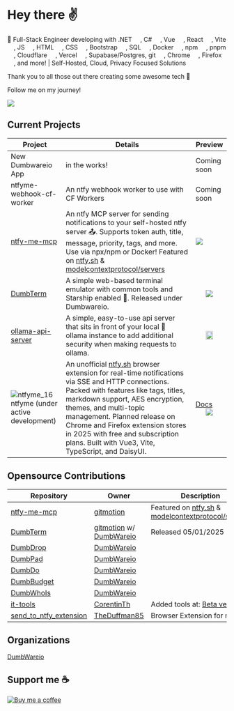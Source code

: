<!--
**gitmotion/gitmotion** is a ✨ _special_ ✨ repository because its `README.md` (this file) appears on your GitHub profile.

Here are some ideas to get you started:
- 🔭 I’m currently working on ...
- 🌱 I’m currently learning ...
- 👯 I’m looking to collaborate on ...
- 🤔 I’m looking for help with ...
- 💬 Ask me about ...
- 📫 How to reach me: ...
- 😄 Pronouns: ...
- ⚡ Fun fact: ...
-->
# Hey there ✌️
🚀 Full-Stack Engineer developing with .NET <img src="https://cdn.jsdelivr.net/gh/devicons/devicon@latest/icons/dot-net/dot-net-original.svg" width="15" height="15"/>,
C# <img src="https://cdn.jsdelivr.net/gh/devicons/devicon@latest/icons/csharp/csharp-original.svg" width="15" height="15"/>,
Vue <img src="https://cdn.jsdelivr.net/gh/devicons/devicon@latest/icons/vuejs/vuejs-original.svg" width="15" height="15" />,
React <img src="https://cdn.jsdelivr.net/gh/devicons/devicon@latest/icons/react/react-original.svg" width="15" height="15" />,
Vite <img src="https://cdn.jsdelivr.net/gh/devicons/devicon@latest/icons/vitejs/vitejs-original.svg" width="15" height="15" />,
JS <img src="https://cdn.jsdelivr.net/gh/devicons/devicon@latest/icons/javascript/javascript-original.svg" width="15" height="15" />,
HTML <img src="https://cdn.jsdelivr.net/gh/devicons/devicon@latest/icons/html5/html5-original.svg" width="15" height="15" />,
CSS <img src="https://cdn.jsdelivr.net/gh/devicons/devicon@latest/icons/css3/css3-original.svg" width="15" height="15" />,
Bootstrap <img src="https://cdn.jsdelivr.net/gh/devicons/devicon@latest/icons/bootstrap/bootstrap-original.svg" width="15" height="15" />,
SQL <img src="https://cdn.jsdelivr.net/gh/devicons/devicon@latest/icons/azuresqldatabase/azuresqldatabase-original.svg" width="15" height="15" />,
Docker <img src="https://cdn.jsdelivr.net/gh/devicons/devicon@latest/icons/docker/docker-original.svg" width="15" height="15" />,
npm <img src="https://cdn.jsdelivr.net/gh/devicons/devicon@latest/icons/npm/npm-original-wordmark.svg" width="15" height="15" />,
pnpm <img src="https://cdn.jsdelivr.net/gh/devicons/devicon@latest/icons/pnpm/pnpm-original.svg" width="15" height="15" />,
Cloudflare <img src="https://cdn.jsdelivr.net/gh/devicons/devicon@latest/icons/cloudflare/cloudflare-original.svg" width="15" height="15" />,
Vercel <img src="https://cdn.jsdelivr.net/gh/devicons/devicon@latest/icons/vercel/vercel-line.svg" width="15" height="15" />,
Supabase/Postgres,
git <img src="https://cdn.jsdelivr.net/gh/devicons/devicon@latest/icons/git/git-original.svg" width="15" height="15" />,
Chrome <img src="https://cdn.jsdelivr.net/gh/devicons/devicon@latest/icons/chrome/chrome-original.svg" width="15" height="15" />,
Firefox <img src="https://cdn.jsdelivr.net/gh/devicons/devicon@latest/icons/firefox/firefox-original.svg" width="15" height="15" />,
and more! | Self-Hosted, Cloud, Privacy Focused Solutions

Thank you to all those out there creating some awesome tech 💯

Follow me on my journey!

![](https://komarev.com/ghpvc/?username=gitmotion&abbreviated=true&style=for-the-badge)

## Current Projects

| Project       | Details                                                                                       | Preview                                                                                                                           |
|---------------|-----------------------------------------------------------------------------------------------|-----------------------------------------------------------------------------------------------------------------------------------|
| New Dumbwareio App | in the works! | Coming soon  |
| ntfyme-webhook-cf-worker | An ntfy webhook worker to use with CF Workers | Coming soon  |
| [ntfy-me-mcp](https://github.com/gitmotion/ntfy-me-mcp) | An ntfy MCP server for sending notifications to your self-hosted ntfy server 📤. Supports token auth, title, message, priority, tags, and more. Use via npx/npm or Docker! Featured on [ntfy.sh](https://docs.ntfy.sh/integrations/) & [modelcontextprotocol/servers](https://github.com/modelcontextprotocol/servers)  | <a href="https://glama.ai/mcp/servers/@gitmotion/ntfy-me-mcp"><img src="https://glama.ai/mcp/servers/@gitmotion/ntfy-me-mcp/badge" /></a>  |
| [DumbTerm](https://github.com/dumbwareio/DumbTerm) | A simple web-based terminal emulator with common tools and Starship enabled 🚀. Released under Dumbwareio.                | <div align="center"><img src="https://github.com/user-attachments/assets/d7847f80-a8fc-428c-9515-2c299ebd8f67" /></div>           |
| [ollama-api-server](https://github.com/gitmotion/ollama-api-server) | A simple, easy-to-use api server that sits in front of your local 🦙 ollama instance to add additional security when making requests to ollama. | <div align="center"><img src="https://github.com/user-attachments/assets/2840746e-9ea0-4f92-bcee-39115c5990ab" width=50% /></div> |
| ![ntfyme_16](https://github.com/user-attachments/assets/2e7d3239-2d0a-4919-a5c5-8b2790886fd5) ntfyme (under active development) | An unofficial [ntfy.sh](https://github.com/binwiederhier/ntfy) browser extension for real-time notifications via SSE and HTTP connections. Packed with features like tags, titles, markdown support, AES encryption, themes, and multi-topic management. Planned release on Chrome and Firefox extension stores in 2025 with free and subscription plans. Built with Vue3, Vite, TypeScript, and DaisyUI. | [Docs](https://ntfyme-pro.vercel.app/docs)<br><div id="ntfymeHeader" align="center"><img src="https://github.com/user-attachments/assets/e87e7b57-83bd-4d9a-bc2e-9a9b3395e22d" /></div> |

## Opensource Contributions

| Repository                                                   | Owner                                                      | Description                         |
|--------------------------------------------------------------|-----------------------------------------------------------|--------------------------------------|
| [ntfy-me-mcp](https://github.com/gitmotion/ntfy-me-mcp)      | [gitmotion](https://github.com/gitmotion)                 | Featured on [ntfy.sh](https://docs.ntfy.sh/integrations/) & [modelcontextprotocol/servers](https://github.com/modelcontextprotocol/servers)              |
| [DumbTerm](https://github.com/dumbwareio/DumbTerm)            | [gitmotion](https://github.com/gitmotion) w/ [DumbWareio](https://github.com/DumbWareio)         | Released 05/01/2025 |
| [DumbDrop](https://github.com/DumbWareio/DumbDrop)           | [DumbWareio](https://github.com/DumbWareio)               |                                      |
| [DumbPad](https://github.com/DumbWareio/DumbPad)             | [DumbWareio](https://github.com/DumbWareio)               |                                      |
| [DumbDo](https://github.com/DumbWareio/DumbDo)               | [DumbWareio](https://github.com/DumbWareio)               |                                      |
| [DumbBudget](https://github.com/DumbWareio/DumbBudget)       | [DumbWareio](https://github.com/DumbWareio)               |                                      |
| [DumbWhoIs](https://github.com/DumbWareio/DumbWhoIs)         | [DumbWareio](https://github.com/DumbWareio)               |                                      |
| [it-tools](https://github.com/gitmotion/it-tools)            | [CorentinTh](https://github.com/CorentinTh)               | Added tools at: [Beta version](https://gitmotion-it-tools-beta.vercel.app/) |
| [send_to_ntfy_extension](https://github.com/gitmotion/send_to_ntfy_extension) | [TheDuffman85](https://github.com/TheDuffman85)           | Browser Extension for ntfy.sh |

## Organizations
[DumbWareio](https://github.com/DumbWareio)

## Support me ☕
<a href="https://www.buymeacoffee.com/gitmotion" target="_blank" rel="noopener noreferrer">
  <img src="https://www.buymeacoffee.com/assets/img/custom_images/yellow_img.png" alt="Buy me a coffee" />
</a>
